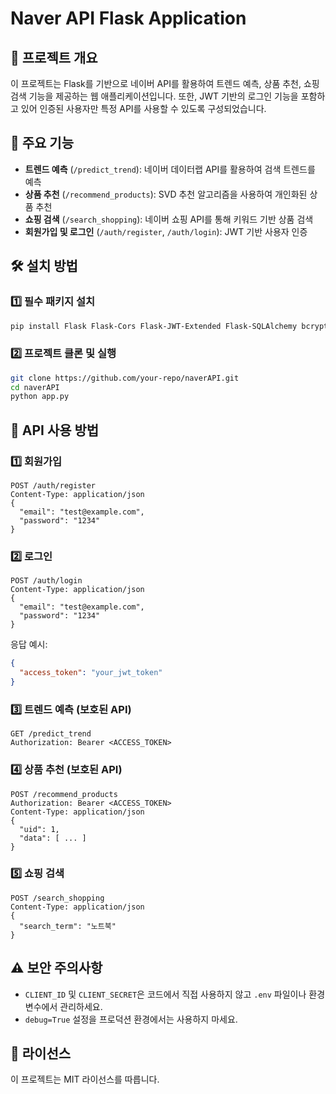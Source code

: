 # Naver API Flask Application

## 📌 프로젝트 개요
이 프로젝트는 Flask를 기반으로 네이버 API를 활용하여 트렌드 예측, 상품 추천, 쇼핑 검색 기능을 제공하는 웹 애플리케이션입니다. 또한, JWT 기반의 로그인 기능을 포함하고 있어 인증된 사용자만 특정 API를 사용할 수 있도록 구성되었습니다.

## 🚀 주요 기능
- **트렌드 예측** (`/predict_trend`): 네이버 데이터랩 API를 활용하여 검색 트렌드를 예측
- **상품 추천** (`/recommend_products`): SVD 추천 알고리즘을 사용하여 개인화된 상품 추천
- **쇼핑 검색** (`/search_shopping`): 네이버 쇼핑 API를 통해 키워드 기반 상품 검색
- **회원가입 및 로그인** (`/auth/register`, `/auth/login`): JWT 기반 사용자 인증

## 🛠️ 설치 방법
### 1️⃣ 필수 패키지 설치
```bash
pip install Flask Flask-Cors Flask-JWT-Extended Flask-SQLAlchemy bcrypt requests pandas statsmodels surprise
```

### 2️⃣ 프로젝트 클론 및 실행
```bash
git clone https://github.com/your-repo/naverAPI.git
cd naverAPI
python app.py
```

## 🔑 API 사용 방법
### 1️⃣ 회원가입
```http
POST /auth/register
Content-Type: application/json
{
  "email": "test@example.com",
  "password": "1234"
}
```

### 2️⃣ 로그인
```http
POST /auth/login
Content-Type: application/json
{
  "email": "test@example.com",
  "password": "1234"
}
```
응답 예시:
```json
{
  "access_token": "your_jwt_token"
}
```

### 3️⃣ 트렌드 예측 (보호된 API)
```http
GET /predict_trend
Authorization: Bearer <ACCESS_TOKEN>
```

### 4️⃣ 상품 추천 (보호된 API)
```http
POST /recommend_products
Authorization: Bearer <ACCESS_TOKEN>
Content-Type: application/json
{
  "uid": 1,
  "data": [ ... ]
}
```

### 5️⃣ 쇼핑 검색
```http
POST /search_shopping
Content-Type: application/json
{
  "search_term": "노트북"
}
```

## ⚠️ 보안 주의사항
- `CLIENT_ID` 및 `CLIENT_SECRET`은 코드에서 직접 사용하지 않고 `.env` 파일이나 환경 변수에서 관리하세요.
- `debug=True` 설정을 프로덕션 환경에서는 사용하지 마세요.

## 📄 라이선스
이 프로젝트는 MIT 라이선스를 따릅니다.
